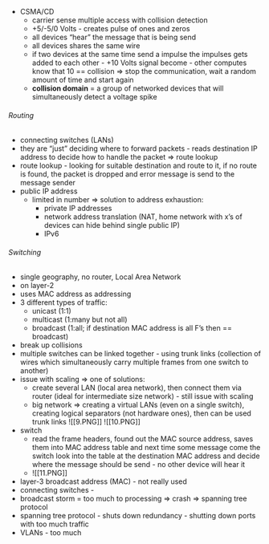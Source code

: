 - CSMA/CD
	- carrier sense multiple access with collision detection
	- +5/-5/0 Volts - creates pulse of ones and zeros
	- all devices “hear” the message that is being send
	- all devices shares the same wire
	- if two devices at the same time send a impulse the impulses gets added to each other - +10 Volts signal become - other computes know that 10 == collision => stop the communication, wait a random amount of time and start again
	- **collision domain** = a group of networked devices that will simultaneously detect a voltage spike

###### Routing
- connecting switches (LANs)
- they are “just” deciding where to forward packets - reads destination IP address to decide how to handle the packet => route lookup
- route lookup - looking for suitable destination and route to it, if no route is found, the packet is dropped and error message is send to the message sender
- public IP address
	- limited in number => solution to address exhaustion:
		- private IP addresses
		- network address translation (NAT, home network with x’s of devices can hide behind single public IP)
		- IPv6
		
###### Switching
- single geography, no router, Local Area Network
- on layer-2
- uses MAC address as addressing
- 3 different types of traffic:
	- unicast (1:1)
	- multicast (1:many but not all)
	- broadcast (1:all; if destination MAC address is all F’s then == broadcast)
- break up collisions
- multiple switches can be linked together - using trunk links (collection of wires which simultaneously carry multiple frames from one switch to another)
- issue with scaling => one of solutions:
	- create several LAN (local area network), then connect them via router (ideal for intermediate size network) - still issue with scaling
	- big network => creating a virtual LANs (even on a single switch), creating logical separators (not hardware ones), then can be used trunk links
![[9.PNG]]
![[10.PNG]]
- switch
	- read the frame headers, found out the MAC source address, saves them into MAC address table and next time some message come the switch look into the table at the destination MAC address and decide where the message should be send - no other device will hear it
	- ![[11.PNG]]
- layer-3 broadcast address (MAC) - not really used
- connecting switches - 
- broadcast storm = too much to processing => crash => spanning tree protocol
- spanning tree protocol - shuts down redundancy - shutting down ports with too much traffic
- VLANs - too much 
